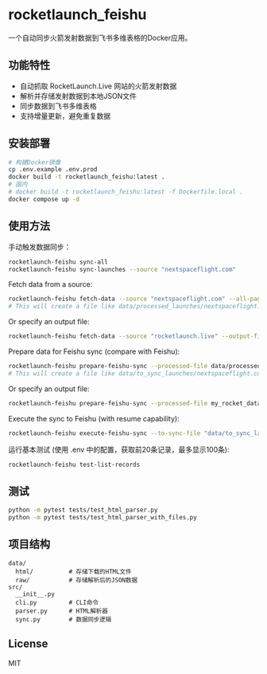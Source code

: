 # rocketlaunch_feishu

一个自动同步火箭发射数据到飞书多维表格的Docker应用。

## 功能特性

- 自动抓取 RocketLaunch.Live 网站的火箭发射数据
- 解析并存储发射数据到本地JSON文件
- 同步数据到飞书多维表格
- 支持增量更新，避免重复数据

## 安装部署

```bash
# 构建Docker镜像
cp .env.example .env.prod
docker build -t rocketlaunch_feishu:latest .
# 国内 
# docker build -t rocketlaunch_feishu:latest -f Dockerfile.local .
docker compose up -d
```

## 使用方法

手动触发数据同步：
```bash
rocketlaunch-feishu sync-all
rocketlaunch-feishu sync-launches --source "nextspaceflight.com"
```

Fetch data from a source:
```bash
rocketlaunch-feishu fetch-data --source "nextspaceflight.com" --all-pages
# This will create a file like data/processed_launches/nextspaceflight.com_processed_all_pages.json
```
Or specify an output file:
```bash
rocketlaunch-feishu fetch-data --source "rocketlaunch.live" --output-file my_rocket_data.json
```
Prepare data for Feishu sync (compare with Feishu):
```bash
rocketlaunch-feishu prepare-feishu-sync --processed-file data/processed_launches/nextspaceflight_com_processed_all_pages.json
# This will create a file like data/to_sync_launches/nextspaceflight.com_processed_all_pages_to_sync.json
```
Or specify an output file:
```bash
rocketlaunch-feishu prepare-feishu-sync --processed-file my_rocket_data.json --output-to-sync-file ready_for_feishu.json
```
Execute the sync to Feishu (with resume capability):
```bash
rocketlaunch-feishu execute-feishu-sync --to-sync-file "data/to_sync_launches/nextspaceflight_com_processed_all_pages_to_sync.json" --delay-between-adds 0.5
```
运行基本测试 (使用 .env 中的配置，获取前20条记录，最多显示100条):
```bash
rocketlaunch-feishu test-list-records
```
## 测试

```bash
python -m pytest tests/test_html_parser.py
python -m pytest tests/test_html_parser_with_files.py
```

## 项目结构

```
data/
  html/          # 存储下载的HTML文件
  raw/           # 存储解析后的JSON数据
src/
  __init__.py    
  cli.py         # CLI命令
  parser.py      # HTML解析器
  sync.py        # 数据同步逻辑
```

## License

MIT